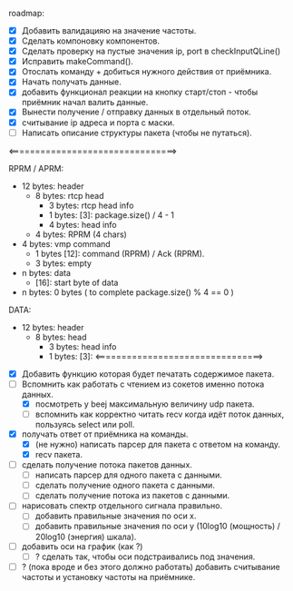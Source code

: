 roadmap:
- [x] Добавить валидацияю на значение частоты.
- [x] Сделать компоновку компонентов.
- [x] Сделать проверку на пустые значения ip, port в checkInputQLine()
- [x] Исправить makeCommand().
- [x] Отослать команду + добиться нужного действия от приёмника.
- [x] Начать получать данные.
- [x] добавить функционал реакции на кнопку старт/стоп - чтобы приёмник начал валить данные.
- [x] Вынести получение / отправку данных в отдельный поток.
- [x] считывание ip адреса и порта с маски.
- [ ] Написать описание структуры пакета (чтобы не путаться).

<================================>

RPRM / APRM:

- 12 bytes: header
	- 8 bytes: rtcp head
		- 3 bytes: rtcp head info
		- 1 bytes: [3]: package.size() / 4 - 1 
		- 4 bytes: head info
	- 4 bytes: RPRM (4 chars)
- 4 bytes: vmp command
	- 1 bytes [12]: command (RPRM) / Ack (RPRM).
	- 3 bytes: empty
- n bytes: data
	- [16]:  start byte of data
- n bytes: 0 bytes ( to complete package.size() % 4 == 0 )

DATA:

- 12 bytes: header
	- 8 bytes: head
		- 3 bytes: head info
		- 1 bytes: [3]:
<================================>

- [x] Добавить функцию которая будет печатать содержимое пакета.
- [ ] Вспомнить как работать с чтением из сокетов именно потока данных. 
	- [x] посмотреть у beej максимальную величину udp пакета.
	- [ ] вспомнить как корректно читать recv когда идёт поток данных, пользуясь select или poll.
- [x] получать ответ от приёмника на команды.
	- [x] (не нужно) написать парсер для пакета с ответом на команду.
	- [x] recv пакета.
- [ ] сделать получение потока пакетов данных. 
	- [ ] написать парсер для одного пакета с данными.
	- [ ] сделать получение одного пакета с данными.
	- [ ] сделать получение потока из пакетов с данными.
- [ ] нарисовать спектр отдельного сигнала правильно.
	- [ ] добавить правильные значения по оси x.
	- [ ] добавить правильные значения по оси y (10log10 (мощность) / 20log10 (энергия) шкала).
- [ ] добавить оси на график (как ?) 
	- [ ] ? сделать так, чтобы оси подстраивались под значения.
- [ ] ? (пока вроде и без этого должно работать) добавить считывание частоты и установку частоты на приёмнике.
